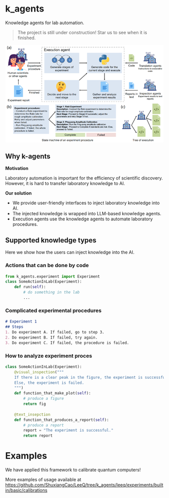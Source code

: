 # k_agents

Knowledge agents for lab automation.
> The project is still under construction! Star us to see when it is finished.

![img.png](assets/img.png)

## Why k-agents

**Motivation**

Laboratory automation is important for the efficiency of scientific discovery.
However, it is hard to transfer laboratory knowledge to AI.

**Our solution**

- We provide user-friendly interfaces to inject laboratory knowledge into AI.
- The injected knowledge is wrapped into LLM-based knowledge agents.
- Execution agents use the knowledge agents to automate laboratory procedures.

## Supported knowledge types

Here we show how the users can inject knowledge into the AI.

### Actions that can be done by code

```python
from k_agents.experiment import Experiment
class SomeActionInLab(Experiment):
    def run(self):
        # do something in the lab
        ...
```

### Complicated experimental procedures

```markdown
# Experiment 1
## Steps
1. Do experiment A. If failed, go to step 3.
2. Do experiment B. If failed, try again.
3. Do experiment C. If failed, the procedure is failed.
```

### How to analyze experiment proces

```python
class SomeActionInLab(Experiment):
    @visual_inspection("""
    If there is a clear peak in the figure, the experiment is successful.
    Else, the experiment is failed.
    """)
    def function_that_make_plot(self):
        # produce a figure
        return fig

    @text_insepction
    def function_that_produces_a_report(self):
        # produce a report
        report = "The experiment is successful."
        return report

```


# Examples

We have applied this framework to calibrate quantum computers!

More examples of usage available at https://github.com/ShuxiangCao/LeeQ/tree/k_agents/leeq/experiments/builtin/basic/calibrations